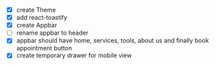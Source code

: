 - [x] create Theme
- [x] add react-toastify
- [x] create Appbar
- [ ] rename appbar to header
- [x] appbar should have home, services, tools, about us and finally book appointment button
- [x] create temporary drawer for mobile view
